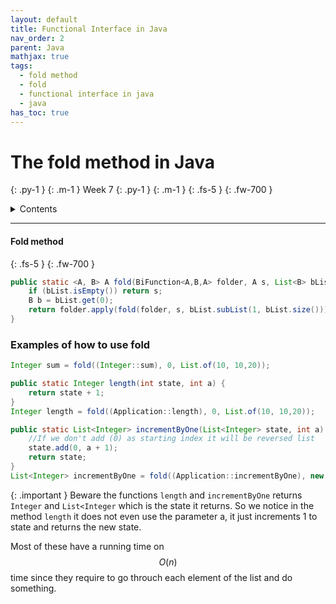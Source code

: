 ```yaml
---
layout: default
title: Functional Interface in Java
nav_order: 2
parent: Java
mathjax: true
tags: 
  - fold method
  - fold
  - functional interface in java
  - java
has_toc: true
---
```


# The fold method in Java
{: .py-1 }
{: .m-1 }
Week 7
{: .py-1 }
{: .m-1 }
{: .fs-5 }
{: .fw-700 }

<details markdown="block">
  <summary>
    Contents
  </summary>
  {: .text-delta }
1. TOC
{:toc}
</details>

<hr/>


#### Fold method
{: .fs-5 }
{: .fw-700 }
```java
public static <A, B> A fold(BiFunction<A,B,A> folder, A s, List<B> bList){
    if (bList.isEmpty()) return s;
    B b = bList.get(0);
    return folder.apply(fold(folder, s, bList.subList(1, bList.size())), b);
}
```
### Examples of how to use fold
```java
Integer sum = fold((Integer::sum), 0, List.of(10, 10,20));

public static Integer length(int state, int a) {
    return state + 1;
}
Integer length = fold((Application::length), 0, List.of(10, 10,20));

public static List<Integer> incrementByOne(List<Integer> state, int a) {
    //If we don't add (0) as starting index it will be reversed list
    state.add(0, a + 1);
    return state;
}
List<Integer> incrementByOne = fold((Application::incrementByOne), new ArrayList<>(), List.of(10, 10,20));
```
{: .important }
Beware the functions `length` and `incrementByOne` returns `Integer` and `List<Integer` which is the state it returns. So we notice in the method `length` it does not even use the parameter a, it just increments 1 to state and returns the new state.

Most of these have a running time on $$O(n)$$ time since they require to go throuch each element of the list and do something.
